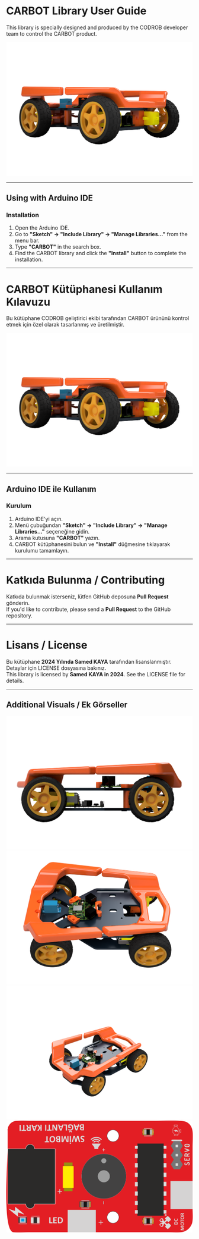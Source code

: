 # CARBOT Library User Guide  
This library is specially designed and produced by the CODROB developer team to control the CARBOT product.  

![CARBOT Image](<images/1 (2).jpg>)  

---

## Using with Arduino IDE  

### Installation  

1. Open the Arduino IDE.  
2. Go to **"Sketch" -> "Include Library" -> "Manage Libraries..."** from the menu bar.  
3. Type **"CARBOT"** in the search box.  
4. Find the CARBOT library and click the **"Install"** button to complete the installation.  

---

# CARBOT Kütüphanesi Kullanım Kılavuzu  
Bu kütüphane CODROB geliştirici ekibi tarafından CARBOT ürününü kontrol etmek için özel olarak tasarlanmış ve üretilmiştir.  

![CARBOT Görsel](<images/1 (2).jpg>)  

---

## Arduino IDE ile Kullanım  

### Kurulum  

1. Arduino IDE'yi açın.  
2. Menü çubuğundan **"Sketch" -> "Include Library" -> "Manage Libraries..."** seçeneğine gidin.  
3. Arama kutusuna **"CARBOT"** yazın.  
4. CARBOT kütüphanesini bulun ve **"Install"** düğmesine tıklayarak kurulumu tamamlayın.  

---

# Katkıda Bulunma / Contributing  
Katkıda bulunmak isterseniz, lütfen GitHub deposuna **Pull Request** gönderin.  
If you'd like to contribute, please send a **Pull Request** to the GitHub repository.  

---

# Lisans / License  
Bu kütüphane **2024 Yılında Samed KAYA** tarafından lisanslanmıştır. Detaylar için LICENSE dosyasına bakınız.  
This library is licensed by **Samed KAYA in 2024**. See the LICENSE file for details.  

---

## Additional Visuals / Ek Görseller  

![CARBOT Front](<images/1 (1).jpg>)  
![CARBOT Angle](<images/1 (4).jpg>)  
![CARBOT Diagram](<images/1 (8).jpg>)  
![CARBOT Vector](<images/VEKTOR.jpg>)  
